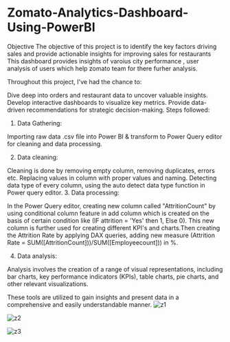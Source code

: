 # Zomato-Analytics-Dashboard-Using-PowerBI
Objective
The objective of this project is to identify the key factors driving sales  and provide actionable insights for improving sales for restaurants This dashboard provides insights of varoius city performance , user analysis of users which help zomato team for there furher analysis. 

Throughout this project, I've had the chance to:

Dive deep into orders and restaurant data to uncover valuable insights.
Develop interactive dashboards to visualize key  metrics.
Provide data-driven recommendations for strategic decision-making.
Steps followed:

1. Data Gathering:

Importing raw data .csv file into Power BI & transform to Power Query editor for cleaning and data processing.

2. Data cleaning:

Cleaning is done by removing empty column, removing duplicates, errors etc.
Replacing values in column with proper values and naming.
Detecting data type of every column, using the auto detect data type function in Power query editor.
3. Data processing:

In the Power Query editor, creating new column called "AttritionCount" by using conditional column feature in add column which is created on the basis of certain condition like (IF attrition = 'Yes' then 1, Else 0).
This new column is further used for creating different KPI's and charts.Then creating the Attrition Rate by applying DAX queries, adding new measure (Attrition Rate = SUM([AttritionCount]))/SUM([Employeecount])) in %.

4. Data analysis:

Analysis involves the creation of a range of visual representations, including bar charts, key performance indicators (KPIs), table charts, pie charts, and other relevant visualizations.


These tools are utilized to gain insights and present data in a comprehensive and easily understandable manner.
![z1](https://github.com/subhj/Zomato-Analytics-Dashboard-Using-PowerBI/assets/98201527/a5bcef88-8d44-45c5-bc1a-99eb56a3eb51)

![z2](https://github.com/subhj/Zomato-Analytics-Dashboard-Using-PowerBI/assets/98201527/3776d2ae-6b6e-41d6-b770-b49e53ad1021)

![z3](https://github.com/subhj/Zomato-Analytics-Dashboard-Using-PowerBI/assets/98201527/246e4fc9-c0c3-490a-a410-84cba8e66344)
